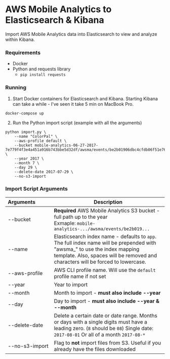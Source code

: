 # AWS Mobile Analytics to Elasticsearch & Kibana
Import AWS Mobile Analytics data into Elasticsearch to view and analyze within Kibana.

### Requirements
- Docker
- Python and requests library
    - `pip install requests`

### Running

1. Start Docker containers for Elasticsearch and Kibana. Starting Kibana can take a while - I've seen it take 5 min on MacBook Pro.
```
docker-compose up
```

2. Run the Python import script (example with all the arguments)
```
python import.py \
    --name "ColorPal" \
    --aws-profile default \
    --bucket mobile-analytics-06-27-2017-7e779f4f3e4a451a916b743bbe5d32df/awsma/events/be2b01906dbc4cfdb06f51e761b8ab76 \
    --year 2017 \
    --month 7 \
    --day 29 \
    --delete-date 2017-07-29 \
    --no-s3-import
```


### Import Script Arguments
| Arguments&nbsp;&nbsp;&nbsp;&nbsp;&nbsp;&nbsp;&nbsp;&nbsp;&nbsp;&nbsp; | Description |
| --- | --- |
| --bucket | **Required** AWS Mobile Analytics S3 bucket - full path up to the year<br>Exmaple: `mobile-analytics-.../awsma/events/be2b019...`
| --name   | Elasticsearch index name - defaults to `app`. The full index name will be prepended with "awsma_" to use the index mapping template. Also, spaces will be removed and characters will be forced to lowercase.
| <nobr>--aws-profile</nobr> | AWS CLI profile name. Will use the `default` profile name if not set
| --year   | Year to import
| --month  | Month to import - **must also include --year**
| --day    | Day to import - **must also include --year & --month**
| <nobr>--delete-date</nobr> | Delete a certain date or date range. Months or days with a single digits must have a leading zero. (`8` should be `08`) Single date: `2017-08-01` Or all of a month `2017-08-*`
| <nobr>--no-s3-import</nobr> | Flag to **not** import files from S3. Useful if you already have the files downloaded
